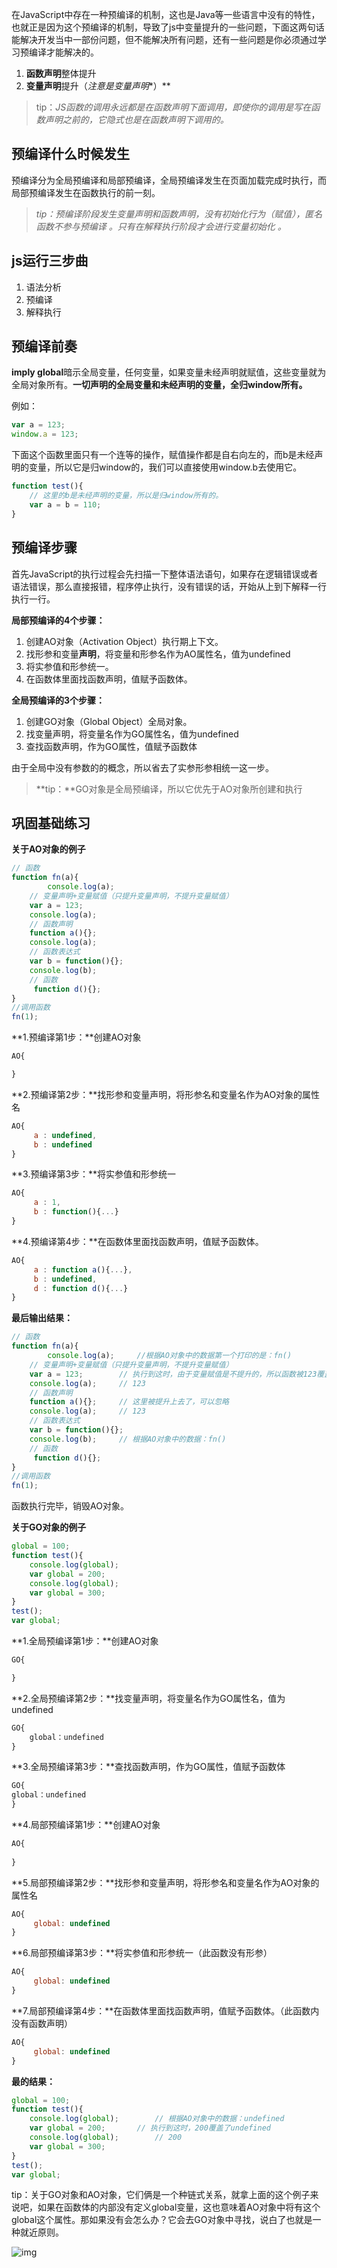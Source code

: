在JavaScript中存在一种预编译的机制，这也是Java等一些语言中没有的特性，也就正是因为这个预编译的机制，导致了js中变量提升的一些问题，下面这两句话能解决开发当中一部份问题，但不能解决所有问题，还有一些问题是你必须通过学习预编译才能解决的。

1. **函数声明**整体提升
2. **变量声明**提升（*注意是变量声明**）**

> tip：*JS函数的调用永远都是在函数声明下面调用，即使你的调用是写在函数声明之前的，它隐式也是在函数声明下调用的。*



## 预编译什么时候发生

预编译分为全局预编译和局部预编译，全局预编译发生在页面加载完成时执行，而局部预编译发生在函数执行的前一刻。



> *tip：预编译阶段发生变量声明和函数声明，没有初始化行为（赋值），匿名函数不参与预编译 。只有在解释执行阶段才会进行变量初始化 。*



## js运行三步曲

1. 语法分析
2. 预编译
3. 解释执行



## 预编译前奏

**imply global**暗示全局变量，任何变量，如果变量未经声明就赋值，这些变量就为全局对象所有。**一切声明的全局变量和未经声明的变量，全归window所有。**

例如：

```js
var a = 123;
window.a = 123;
```



下面这个函数里面只有一个连等的操作，赋值操作都是自右向左的，而b是未经声明的变量，所以它是归window的，我们可以直接使用window.b去使用它。

```js
function test(){
	// 这里的b是未经声明的变量，所以是归window所有的。
	var a = b = 110;
}
```



## **预编译步骤**

首先JavaScript的执行过程会先扫描一下整体语法语句，如果存在逻辑错误或者语法错误，那么直接报错，程序停止执行，没有错误的话，开始从上到下解释一行执行一行。



**局部预编译的4个步骤：**

1. 创建AO对象（Activation Object）执行期上下文。
2. 找形参和变量**声明**，将变量和形参名作为AO属性名，值为undefined
3. 将实参值和形参统一。
4. 在函数体里面找函数声明，值赋予函数体。



**全局预编译的3个步骤：**

1. 创建GO对象（Global Object）全局对象。
2. 找变量声明，将变量名作为GO属性名，值为undefined
3. 查找函数声明，作为GO属性，值赋予函数体

由于全局中没有参数的的概念，所以省去了实参形参相统一这一步。



> **tip：**GO对象是全局预编译，所以它优先于AO对象所创建和执行



## 巩固基础练习

**关于AO对象的例子**

```js
// 函数
function fn(a){
        console.log(a);
	// 变量声明+变量赋值（只提升变量声明，不提升变量赋值）
	var a = 123;
	console.log(a);
	// 函数声明
	function a(){};
	console.log(a);
	// 函数表达式
	var b = function(){};
	console.log(b);
	// 函数
	 function d(){};
}
//调用函数
fn(1);
```



**1.预编译第1步：**创建AO对象

```js
AO{ 

}
```

**2.预编译第2步：**找形参和变量声明，将形参名和变量名作为AO对象的属性名

```js
AO{
     a : undefined,
     b : undefined
}
```

**3.预编译第3步：**将实参值和形参统一

```js
AO{
     a : 1,
     b : function(){...}
}
```

**4.预编译第4步：**在函数体里面找函数声明，值赋予函数体。

```js
AO{
     a : function a(){...},
     b : undefined,
     d : function d(){...}
}
```

**最后输出结果：**

```js
// 函数
function fn(a){
        console.log(a);	 	//根据AO对象中的数据第一个打印的是：fn()
	// 变量声明+变量赋值（只提升变量声明，不提升变量赋值）
	var a = 123;		// 执行到这时，由于变量赋值是不提升的，所以函数被123覆盖了
	console.log(a);		// 123
	// 函数声明
	function a(){};		// 这里被提升上去了，可以忽略
	console.log(a);		// 123
	// 函数表达式
	var b = function(){};
	console.log(b);		// 根据AO对象中的数据：fn()
	// 函数
	 function d(){};
}
//调用函数
fn(1);
```

函数执行完毕，销毁AO对象。



**关于GO对象的例子**

```js
global = 100;
function test(){
	console.log(global);	
	var global = 200;
	console.log(global);
	var global = 300;
}
test();
var global;
```



**1.全局预编译第1步：**创建AO对象

```js
GO{

}
```

**2.全局预编译第2步：**找变量声明，将变量名作为GO属性名，值为undefined

```js
GO{
    global：undefined
}
```

**3.全局预编译第3步：**查找函数声明，作为GO属性，值赋予函数体

```js
GO{
global：undefined
}
```

**4.局部预编译第1步：**创建AO对象

```js
AO{
      
}
```

**5.局部预编译第2步：**找形参和变量声明，将形参名和变量名作为AO对象的属性名

```js
AO{
     global: undefined
}
```

**6.局部预编译第3步：**将实参值和形参统一（此函数没有形参）

```js
AO{
     global: undefined
}
```

**7.局部预编译第4步：**在函数体里面找函数声明，值赋予函数体。（此函数内没有函数声明）

```js
AO{
     global: undefined
}
```

**最的结果：**

```js
global = 100;
function test(){
	console.log(global);		// 根据AO对象中的数据：undefined
	var global = 200;		// 执行到这时，200覆盖了undefined
	console.log(global);		// 200
	var global = 300;
}
test();
var global;
```



tip：关于GO对象和AO对象，它们俩是一个种链式关系，就拿上面的这个例子来说吧，如果在函数体的内部没有定义global变量，这也意味着AO对象中将有这个global这个属性。那如果没有会怎么办？它会去GO对象中寻找，说白了也就是一种就近原则。

![img](https://pic3.zhimg.com/80/v2-e608a97ae6ff89ec3138d0a26cef8df2_hd.jpg)